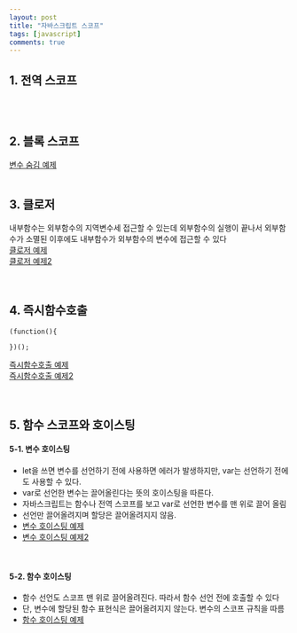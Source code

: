 ```yaml
---
layout: post
title: "자바스크립트 스코프"
tags: [javascript]
comments: true
---
```


## 1. 전역 스코프
<br/><br/>

## 2. 블록 스코프
[변수 숨김 예제](https://github.com/yoojh9/running-javascript-example/blob/master/ch7/variable-masking-test.js)
<br/><br/>

## 3. 클로저
내부함수는 외부함수의 지역변수세 접근할 수 있는데 외부함수의 실행이 끝나서 외부함수가 소멸된 이후에도 내부함수가 외부함수의 변수에 접근할 수 있다  
[클로저 예제](https://github.com/yoojh9/running-javascript-example/blob/master/ch7/closuer-test.js)  
[클로저 예제2](https://github.com/yoojh9/running-javascript-example/blob/master/ch7/closuer2-test.js)  
<br/><br/>

## 4. 즉시함수호출
```
(function(){

})();
```
[즉시함수호출 예제](https://github.com/yoojh9/running-javascript-example/blob/master/ch7/iife-test.js)  
[즉시함수호출 예제2](https://github.com/yoojh9/running-javascript-example/blob/master/ch7/iife2-test.js)  
<br/><br/>

## 5. 함수 스코프와 호이스팅
#### 5-1. 변수 호이스팅
- let을 쓰면 변수를 선언하기 전에 사용하면 에러가 발생하지만, var는 선언하기 전에도 사용할 수 있다.
- var로 선언한 변수는 끌어올린다는 뜻의 호이스팅을 따른다.
- 자바스크립트는 함수나 전역 스코프를 보고 var로 선언한 변수를 맨 위로 끌어 올림
- 선언만 끌어올려지며 할당은 끌어올려지지 않음.  
- [변수 호이스팅 예제](https://github.com/yoojh9/running-javascript-example/blob/master/ch7/hoisting-test.js)  
- [변수 호이스팅 예제2](https://github.com/yoojh9/running-javascript-example/blob/master/ch7/hoisting2-test.js)   
<br/>

#### 5-2. 함수 호이스팅
- 함수 선언도 스코프 맨 위로 끌어올려진다. 따라서 함수 선언 전에 호출할 수 있다
- 단, 변수에 할당된 함수 표현식은 끌어올려지지 않는다. 변수의 스코프 규칙을 따름
- [함수 호이스팅 예제](https://github.com/yoojh9/running-javascript-example/blob/master/ch7/function-hoisting-test.js)  
